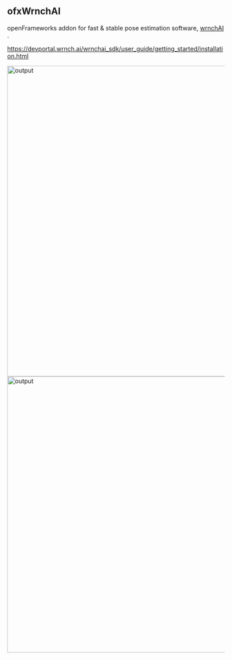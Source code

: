 ## ofxWrnchAI

openFrameworks addon for fast & stable pose estimation software, [wrnchAI](https://wrnch.ai/) .

https://devportal.wrnch.ai/wrnchai_sdk/user_guide/getting_started/installation.html

<img src="redmeimg/a.gif" alt="output" title="a" width="1280" height="720">

<img src="redmeimg/b.gif" alt="output" title="a" width="640" height="640">